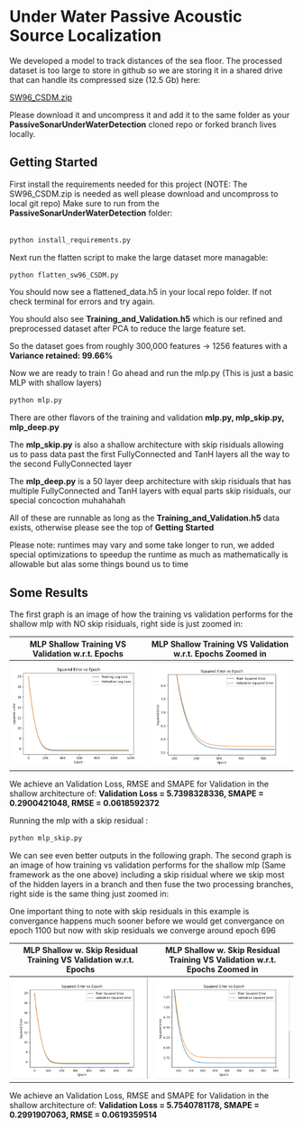 # Under Water Passive Acoustic Source Localization

We developed a model to track distances of the sea floor. 
The processed dataset is too large to store in github so we are storing it in a shared drive that can handle its compressed size (12.5 Gb) here: 

[SW96_CSDM.zip](https://drexel0-my.sharepoint.com/:u:/g/personal/nh585_drexel_edu/EetAsTAddv1NkG7vvt8LyzMBzpbld3eytqdwNIMFJz6APA?e=4pYVsr) 

Please download it and uncompress it and add it to the same folder as your **PassiveSonarUnderWaterDetection** cloned repo or forked branch lives locally. 



## Getting Started

First install the requirements needed for this project (NOTE: The SW96_CSDM.zip is needed as well please download and uncompross to local git repo)
Make sure to run from the **PassiveSonarUnderWaterDetection** folder: 
```bash

python install_requirements.py
```

Next run the flatten script to make the large dataset more managable: 

```bash
python flatten_sw96_CSDM.py
```

You should now see a flattened_data.h5 in your local repo folder. If not check terminal for errors and try again.

You should also see **Training_and_Validation.h5** which is our refined and preprocessed dataset after PCA to reduce the large feature set.

So the dataset goes from roughly 300,000 features -> 1256 features with a **Variance retained: 99.66%**

Now we are ready to train ! Go ahead and run the mlp.py (This is just a basic MLP with shallow layers)

```bash
python mlp.py
```

There are other flavors of the training and validation **mlp.py, mlp_skip.py, mlp_deep.py**

The **mlp_skip.py** is also a shallow architecture with skip risiduals allowing us to pass data past the first FullyConnected and TanH layers all the way to the second FullyConnected layer

The **mlp_deep.py** is a 50 layer deep architecture with skip risiduals that has multiple FullyConnected and TanH layers with equal parts skip risiduals, our special concoction muhahahah

All of these are runnable as long as the **Training_and_Validation.h5** data exists, otherwise please see the top of **Getting Started** 

Please note: runtimes may vary and some take longer to run, we added special optimizations to speedup the runtime as much as mathematically is allowable but alas some things bound us to time

## Some Results

The first graph is an image of how the training vs validation performs for the shallow mlp with NO skip risiduals, right side is just zoomed in:

MLP Shallow Training VS Validation w.r.t. Epochs             |  MLP Shallow Training VS Validation w.r.t. Epochs Zoomed in
:-------------------------:|:-------------------------:
![MLP Shallow Training VS Validation w.r.t. Epochs](Graphs/MLP_Shallow_training_vs_validation.png)  |  ![MLP Shallow Training VS Validation w.r.t. Epochs Zoomed in](Graphs/MLP_Shallow_training_vs_validation_Zoomed.png)

We achieve an Validation Loss, RMSE and SMAPE for Validation in the shallow architecture of: **Validation Loss = 5.7398328336, SMAPE = 0.2900421048, RMSE = 0.0618592372**

Running the mlp with a skip residual : 

```bash
python mlp_skip.py
```

We can see even better outputs in the following graph. The second graph is an image of how training vs validation performs for the shallow mlp (Same framework as the one above) including a skip risidual where we skip most of the hidden layers in a branch and then fuse the two processing branches, right side is the same thing just zoomed in:

One important thing to note with skip residuals in this example is convergance happens much sooner before we would get convergance on epoch 1100  but now with skip residuals we converge around epoch 696

MLP Shallow w. Skip Residual Training VS Validation w.r.t. Epochs             |  MLP Shallow w. Skip Residual Training VS Validation w.r.t. Epochs Zoomed in
:-------------------------:|:-------------------------:
![MLP Shallow with Skip Training VS Validation w.r.t. Epochs](Graphs/MLP_Shallow_with_Skip_training_vs_validation.png)  |  ![MLP Shallow with skip Training VS Validation w.r.t. Epochs Zoomed in](Graphs/MLP_Shallow_with_Skip_training_vs_validation_Zoomed.png)

We achieve an Validation Loss, RMSE and SMAPE for Validation in the shallow architecture of: **Validation Loss = 5.7540781178, SMAPE = 0.2991907063, RMSE = 0.0619359514**


